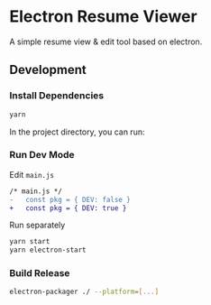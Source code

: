 # Electron Resume Viewer
A simple resume view & edit tool based on electron.

## Development

### Install Dependencies
```bash
yarn
```
In the project directory, you can run:

### Run Dev Mode
Edit `main.js`
```diff
/* main.js */
-   const pkg = { DEV: false }
+   const pkg = { DEV: true }
```
Run separately
```bash
yarn start
yarn electron-start
```

### Build Release
```bash
electron-packager ./ --platform=[...]
```
